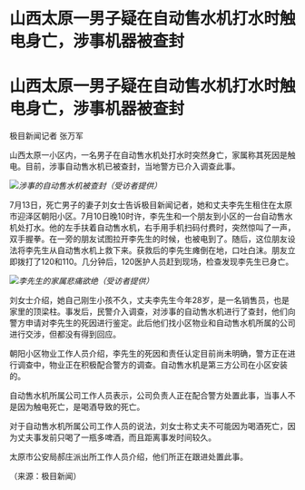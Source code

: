 # 山西太原一男子疑在自动售水机打水时触电身亡，涉事机器被查封

# 山西太原一男子疑在自动售水机打水时触电身亡，涉事机器被查封

极目新闻记者 张万军

山西太原一小区内，一名男子在自动售水机处打水时突然身亡，家属称其死因是触电。目前，涉事自动售水机已被查封，当地警方已介入调查此事。

![](https://inews.gtimg.com/om_bt/OrMEUW6VvO1uiaALl_4ixiTGZFCV_kwPjJhUCQ0nRQjm8AA/1000)_涉事的自动售水机被查封（受访者提供）_

7月13日，死亡男子的妻子刘女士告诉极目新闻记者，她和丈夫李先生租住在太原市迎泽区朝阳小区。7月10日晚10时许，李先生和一个朋友到小区的一台自动售水机处打水。他的左手扶着自动售水机，右手用手机扫码付费时，突然惊叫了一声，双手握拳。在一旁的朋友试图拉开李先生的时候，也被电到了。随后，这位朋友设法将李先生从自动售水机上救下来。获救后的李先生瘫倒在地，口吐白沫。朋友立即拨打了120和110。几分钟后，120医护人员赶到现场，检查发现李先生已身亡。

![](https://inews.gtimg.com/om_bt/O5x_3KF0Fl1fk527D_oumvV4PWxnbH_8oY21J8nPuBv38AA/1000)_李先生的家属悲痛欲绝（受访者提供）_

刘女士介绍，她自己刚生小孩不久，丈夫李先生今年28岁，是一名销售员，也是家里的顶梁柱。事发后，民警介入调查，对涉事的自动售水机进行了查封，他们向警方申请对李先生的死因进行鉴定。此后他们找小区物业和自动售水机所属的公司进行交涉，但都没有得到回应。

朝阳小区物业工作人员介绍，李先生的死因和责任认定目前尚未明确，警方正在进行调查中，物业正在积极配合警方的调查。自动售水机是第三方公司在小区安装的。

自动售水机所属公司工作人员表示，公司负责人正在配合警方处置此事，当事人不是因为触电死亡，是喝酒导致的死亡。

对于自动售水机所属公司工作人员的说法，刘女士称丈夫不可能因为喝酒死亡，因为丈夫事发前只喝了一瓶多啤酒，而且距离事发时间较久。

太原市公安局郝庄派出所工作人员介绍，他们所正在跟进处置此事。

（来源：极目新闻）

